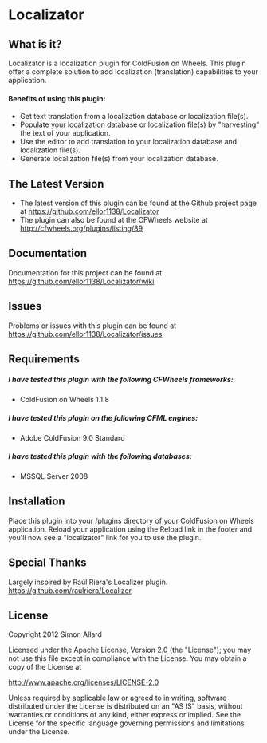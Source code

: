 ﻿# Localizator

## What is it?

Localizator is a localization plugin for ColdFusion on Wheels. This plugin offer a complete solution to add localization (translation) capabilities to your application.

#### Benefits of using this plugin:
* Get text translation from a localization database or localization file(s).
* Populate your localization database or localization file(s) by "harvesting" the text of your application.
* Use the editor to add translation to your localization database and localization file(s).
* Generate localization file(s) from your localization database.

## The Latest Version
* The latest version of this plugin can be found at the Github project page at https://github.com/ellor1138/Localizator
* The plugin can also be found at the CFWheels website at http://cfwheels.org/plugins/listing/89

## Documentation
Documentation for this project can be found at https://github.com/ellor1138/Localizator/wiki

## Issues
Problems or issues with this plugin can be found at https://github.com/ellor1138/Localizator/issues

## Requirements
##### I have tested this plugin with the following CFWheels frameworks:
* ColdFusion on Wheels 1.1.8

##### I have tested this plugin on the following CFML engines:
* Adobe ColdFusion 9.0 Standard

##### I have tested this plugin with the following databases:
* MSSQL Server 2008

## Installation
Place this plugin into your /plugins directory of your ColdFusion on Wheels application. Reload your application using the Reload link in the footer and you'll now see a "localizator" link for you to use the plugin.

## Special Thanks
Largely inspired by Raúl Riera's Localizer plugin. https://github.com/raulriera/Localizer

## License
Copyright 2012 Simon Allard
				
Licensed under the Apache License, Version 2.0 (the "License");
you may not use this file except in compliance with the License.
You may obtain a copy of the License at
				
http://www.apache.org/licenses/LICENSE-2.0
				
Unless required by applicable law or agreed to in writing, software
distributed under the License is distributed on an "AS IS" basis,
without warranties or conditions of any kind, either express or implied.
See the License for the specific language governing permissions and
limitations under the License.